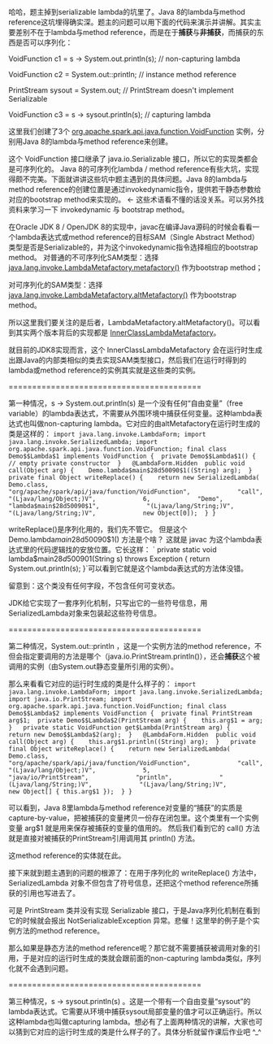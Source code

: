 

哈哈，题主掉到serializable lambda的坑里了。Java 8的lambda与method reference这坑埋得确实深。题主的问题可以用下面的代码来演示并讲解。其实主要差别不在于lambda与method reference，而是在于**捕获**与**非捕获**，而捕获的东西是否可以序列化：

VoidFunction c1 = s -> System.out.println(s); // non-capturing lambda    

VoidFunction c2 = System.out::println;        // instance method reference    

PrintStream sysout = System.out; // PrintStream doesn't implement Serializable    

VoidFunction c3 = s -> sysout.println(s);     // capturing lambda 

这里我们创建了3个 [org.apache.spark.api.java.function.VoidFunction](https://link.zhihu.com/?target=https%3A//spark.apache.org/docs/2.0.0/api/java/org/apache/spark/api/java/function/VoidFunction.html) 实例，分别用Java 8的lambda与method reference来创建。

这个 VoidFunction<T> 接口继承了 java.io.Serializable 接口，所以它的实现类都会是可序列化的。
Java 8的可序列化lambda / method reference有些大坑，实现得颇不完美。下面就讲讲这些坑中题主遇到的具体问题。Java 8的lambda与method reference的创建位置是通过invokedynamic指令，提供若干静态参数给对应的bootstrap method来实现的。 <- 这些术语看不懂的话没关系。可以另外找资料来学习一下 invokedynamic 与 bootstrap method。

在Oracle JDK 8 / OpenJDK 8的实现中，javac在编译Java源码的时候会看看一个lambda表达式或method reference的目标SAM（Single Abstract Method）类型是否是Serializable的，并为这个invokedynamic指令选择相应的bootstrap method。
对普通的不可序列化SAM类型：选择 [java.lang.invoke.LambdaMetafactory.metafactory()](https://link.zhihu.com/?target=http%3A//hg.openjdk.java.net/jdk8u/jdk8u/jdk/file/8282bb42fc96/src/share/classes/java/lang/invoke/LambdaMetafactory.java%23l291) 作为bootstrap method；

对可序列化的SAM类型：选择 [java.lang.invoke.LambdaMetafactory.altMetafactory()](https://link.zhihu.com/?target=http%3A//hg.openjdk.java.net/jdk8u/jdk8u/jdk/file/8282bb42fc96/src/share/classes/java/lang/invoke/LambdaMetafactory.java%23l426) 作为bootstrap method。

所以这里我们要关注的是后者，LambdaMetafactory.altMetafactory()。可以看到其实两个版本背后的实现都是 [InnerClassLambdaMetafactory](https://link.zhihu.com/?target=http%3A//hg.openjdk.java.net/jdk8u/jdk8u/jdk/file/8282bb42fc96/src/share/classes/java/lang/invoke/InnerClassLambdaMetafactory.java)。

就目前的JDK8实现而言，这个 InnerClassLambdaMetafactory 会在运行时生成出跟Java的内部类相似的类去实现SAM类型接口，然后我们在运行时得到的lambda或method reference的实例其实就是这些类的实例。

=========================================

第一种情况，s -> System.out.println(s) 是一个没有任何“自由变量”（free variable）的lambda表达式，不需要从外围环境中捕获任何变量。这种lambda表达式也叫做non-capturing lambda。它对应的由altMetafactory在运行时生成的类是这样的：
`import java.lang.invoke.LambdaForm; import java.lang.invoke.SerializedLambda; import org.apache.spark.api.java.function.VoidFunction; final class Demo$$Lambda$1 implements VoidFunction {  private Demo$$Lambda$1() {    // empty private constructor  }   @LambdaForm.Hidden  public void call(Object arg) {    Demo.lambda$main$28d50090$1((String) arg);  }   private final Object writeReplace() {    return new SerializedLambda(             Demo.class,             "org/apache/spark/api/java/function/VoidFunction",             "call",             "(Ljava/lang/Object;)V",             6,             "Demo",             "lambda$main$28d50090$1",             "(Ljava/lang/String;)V",             "(Ljava/lang/String;)V",             new Object[0]);  } }`

writeReplace()是序列化用的，我们先不管它。
但是这个 Demo.lambda$main$28d50090$1() 方法是个啥？
这就是 javac 为这个lambda表达式里的代码逻辑找的安放位置。它长这样：
`  private static void lambda$main$28d50090$1(String s) throws Exception {    return System.out.println(s);  }`可以看到它就是这个lambda表达式的方法体没错。

留意到：这个类没有任何字段，不包含任何可变状态。

JDK给它实现了一套序列化机制，只写出它的一些符号信息，用SerializedLambda对象来包装起这些符号信息。

=========================================

第二种情况，System.out::println ，这是一个实例方法的method reference，不但会指定要调用的方法是哪个（java.io.PrintStream.println()），还会**捕获**这个被调用的实例（由System.out静态变量所引用的实例）。

那么来看看它对应的运行时生成的类是什么样子的：
`import java.lang.invoke.LambdaForm; import java.lang.invoke.SerializedLambda; import java.io.PrintStream; import org.apache.spark.api.java.function.VoidFunction; final class Demo$$Lambda$2 implements VoidFunction {  private final PrintStream arg$1;  private Demo$$Lambda$2(PrintStream arg) {    this.arg$1 = arg;  }   private static VoidFunction get$Lambda(PrintStream arg) {    return new Demo$$Lambda$2(arg);  }   @LambdaForm.Hidden  public void call(Object arg) {    this.arg$1.println((String) arg);  }   private final Object writeReplace() {    return new SerializedLambda(             Demo.class,             "org/apache/spark/api/java/function/VoidFunction",             "call",             "(Ljava/lang/Object;)V",             5,             "java/io/PrintStream",             "println",             "(Ljava/lang/String;)V",             "(Ljava/lang/String;)V",             new Object[] { this.arg$1 });  } } `

可以看到，Java 8里lambda与method reference对变量的“捕获”的实质是capture-by-value，把被捕获的变量拷贝一份存在闭包里。这个类里有一个实例变量 arg$1 就是用来保存被捕获的变量的值用的。
然后我们看到它的 call() 方法就是直接对被捕获的PrintStream引用调用其 println() 方法。

这method reference的实体就在此。

接下来就到题主遇到的问题的根源了：在用于序列化的 writeReplace() 方法中，SerializedLambda 对象不但包含了符号信息，还把这个method reference所捕获的引用也写进去了。

可是 PrintStream 类并没有实现 Serializable 接口，于是Java序列化机制在看到它的时候就会报出 NotSerializableException 异常。悲催！这里举的例子是个实例方法的method reference。

那么如果是静态方法的method reference呢？那它就不需要捕获被调用对象的引用，于是对应的运行时生成的类就会跟前面的non-capturing lambda类似，序列化就不会遇到问题。

=========================================

第三种情况，s -> sysout.println(s) 。这是一个带有一个自由变量“sysout”的lambda表达式。它需要从环境中捕获sysout局部变量的值才可以正确运行。所以这种lambda也叫做capturing lambda。想必有了上面两种情况的讲解，大家也可以猜到它对应的运行时生成的类是什么样子的了。具体分析就留作课后作业吧 ^_^